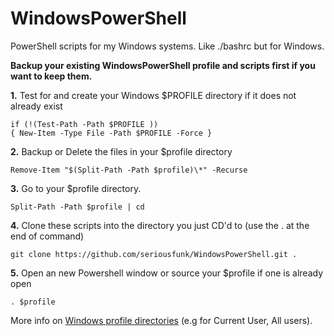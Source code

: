 # WindowsPowerShell

PowerShell scripts for my Windows systems. Like ./bashrc but for Windows.

**Backup your existing WindowsPowerShell profile and scripts first if you want to keep them.**

**1.** Test for and create your Windows $PROFILE directory if it does not already exist
```
if (!(Test-Path -Path $PROFILE ))
{ New-Item -Type File -Path $PROFILE -Force }
```

**2.** Backup or Delete the files in your $profile directory 
```
Remove-Item "$(Split-Path -Path $profile)\*" -Recurse
```

**3.** Go to your $profile directory.
```
Split-Path -Path $profile | cd
```

**4.** Clone these scripts into the directory you just CD'd to (use the . at the end of command)
```
git clone https://github.com/seriousfunk/WindowsPowerShell.git .
```

**5.** Open an new Powershell window or source your $profile if one is already open
```
. $profile
```

More info on [Windows profile directories](https://docs.microsoft.com/en-us/powershell/scripting/core-powershell/ise/how-to-use-profiles-in-windows-powershell-ise?view=powershell-6) (e.g for Current User, All users).


